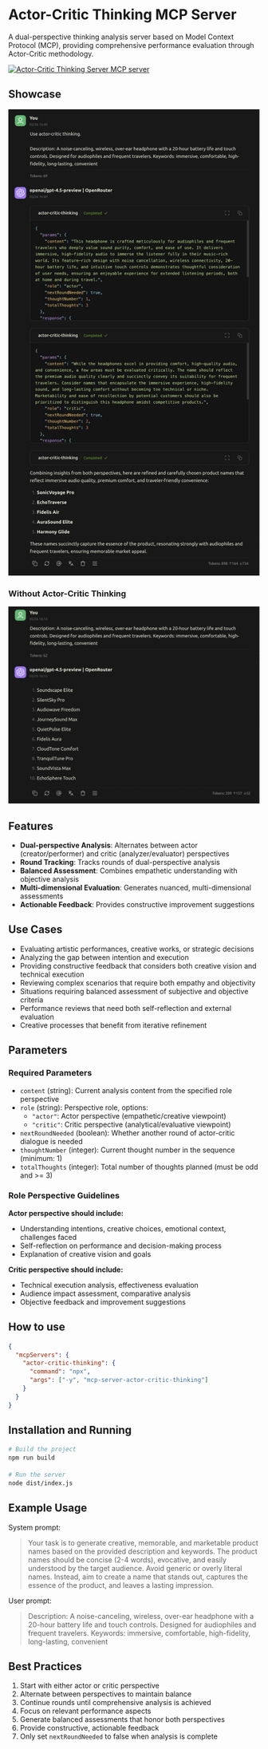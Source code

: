 # Actor-Critic Thinking MCP Server

A dual-perspective thinking analysis server based on Model Context Protocol (MCP), providing comprehensive performance evaluation through Actor-Critic methodology.

<a href="https://glama.ai/mcp/servers/@aquarius-wing/actor-critic-thinking-mcp">
  <img width="380" height="200" src="https://glama.ai/mcp/servers/@aquarius-wing/actor-critic-thinking-mcp/badge" alt="Actor-Critic Thinking Server MCP server" />
</a>

## Showcase

![demo1-with-thinking.png](/assets/demo1-with-thinking.png)

### Without Actor-Critic Thinking

![demo1-without-thinking.png](/assets/demo1-without-thinking.png)

## Features

- **Dual-perspective Analysis**: Alternates between actor (creator/performer) and critic (analyzer/evaluator) perspectives
- **Round Tracking**: Tracks rounds of dual-perspective analysis
- **Balanced Assessment**: Combines empathetic understanding with objective analysis
- **Multi-dimensional Evaluation**: Generates nuanced, multi-dimensional assessments
- **Actionable Feedback**: Provides constructive improvement suggestions

## Use Cases

- Evaluating artistic performances, creative works, or strategic decisions
- Analyzing the gap between intention and execution
- Providing constructive feedback that considers both creative vision and technical execution
- Reviewing complex scenarios that require both empathy and objectivity
- Situations requiring balanced assessment of subjective and objective criteria
- Performance reviews that need both self-reflection and external evaluation
- Creative processes that benefit from iterative refinement

## Parameters

### Required Parameters

- `content` (string): Current analysis content from the specified role perspective
- `role` (string): Perspective role, options:
  - `"actor"`: Actor perspective (empathetic/creative viewpoint)
  - `"critic"`: Critic perspective (analytical/evaluative viewpoint)
- `nextRoundNeeded` (boolean): Whether another round of actor-critic dialogue is needed
- `thoughtNumber` (integer): Current thought number in the sequence (minimum: 1)
- `totalThoughts` (integer): Total number of thoughts planned (must be odd and >= 3)

### Role Perspective Guidelines

**Actor perspective should include:**
- Understanding intentions, creative choices, emotional context, challenges faced
- Self-reflection on performance and decision-making process
- Explanation of creative vision and goals

**Critic perspective should include:**
- Technical execution analysis, effectiveness evaluation
- Audience impact assessment, comparative analysis
- Objective feedback and improvement suggestions

## How to use

```json
{
  "mcpServers": {
    "actor-critic-thinking": {
      "command": "npx",
      "args": ["-y", "mcp-server-actor-critic-thinking"]
    }
  }
}
```

## Installation and Running

```bash
# Build the project
npm run build

# Run the server
node dist/index.js
```

## Example Usage

System prompt:

> Your task is to generate creative, memorable, and marketable product names based on the provided description and keywords. The product names should be concise (2-4 words), evocative, and easily understood by the target audience. Avoid generic or overly literal names. Instead, aim to create a name that stands out, captures the essence of the product, and leaves a lasting impression.

User prompt:

> Description: A noise-canceling, wireless, over-ear headphone with a 20-hour battery life and touch controls. Designed for audiophiles and frequent travelers. Keywords: immersive, comfortable, high-fidelity, long-lasting, convenient

## Best Practices

1. Start with either actor or critic perspective
2. Alternate between perspectives to maintain balance
3. Continue rounds until comprehensive analysis is achieved
4. Focus on relevant performance aspects
5. Generate balanced assessments that honor both perspectives
6. Provide constructive, actionable feedback
7. Only set `nextRoundNeeded` to false when analysis is complete